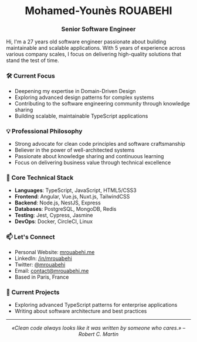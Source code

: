 <h1 align="center">Mohamed-Younès ROUABEHI</h1>
<h3 align="center">Senior Software Engineer</h3>

Hi, I'm a 27 years old software engineer passionate about building maintainable and scalable applications. With 5 years of experience across various company scales, I focus on delivering high-quality solutions that stand the test of time.

### 🛠 Current Focus
- Deepening my expertise in Domain-Driven Design
- Exploring advanced design patterns for complex systems
- Contributing to the software engineering community through knowledge sharing
- Building scalable, maintainable TypeScript applications

### 💡 Professional Philosophy
- Strong advocate for clean code principles and software craftsmanship
- Believer in the power of well-architected systems
- Passionate about knowledge sharing and continuous learning
- Focus on delivering business value through technical excellence

### 🔧 Core Technical Stack
- **Languages**: TypeScript, JavaScript, HTML5/CSS3
- **Frontend**: Angular, Vue.js, Nuxt.js, TailwindCSS
- **Backend**: Node.js, NestJS, Express
- **Databases**: PostgreSQL, MongoDB, Redis
- **Testing**: Jest, Cypress, Jasmine
- **DevOps**: Docker, CircleCI, Linux

### 📫 Let's Connect
- Personal Website: [mrouabehi.me](https://mrouabehi.me)
- LinkedIn: [/in/mrouabehi](https://linkedin.com/in/mrouabehi)
- Twitter: [@mrouabehi](https://twitter.com/mrouabehi)
- Email: contact@mrouabehi.me
- Based in Paris, France

### 🎯 Current Projects
- Exploring advanced TypeScript patterns for enterprise applications
- Writing about software architecture and best practices

---

<p align="center"><i>«Clean code always looks like it was written by someone who cares.» – Robert C. Martin</i></p>
